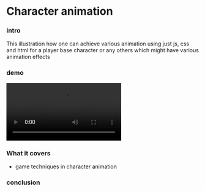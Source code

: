 # Character animation

### intro

This illustration how one can achieve various animation using just js, css and html for a player base character or any others which might have various animation effects

### demo

<div>
<!-- images go here -->
<video src="./illustration.mp4" alt="illustration video" controls>
</video>
</div>

### What it covers

- game techniques in character animation

### conclusion
